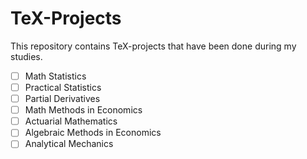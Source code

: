 # TeX-Projects
This repository contains TeX-projects that have been done during my studies.

- [ ] Math Statistics
- [ ] Practical Statistics
- [ ] Partial Derivatives
- [ ] Math Methods in Economics
- [ ] Actuarial Mathematics
- [ ] Algebraic Methods in Economics
- [ ] Analytical Mechanics
